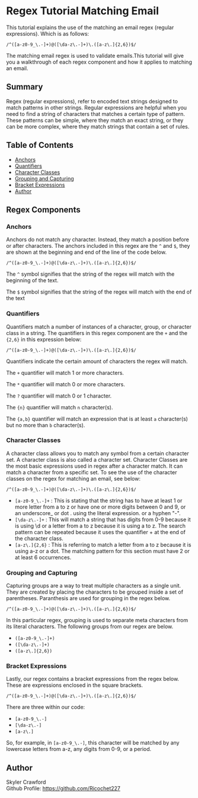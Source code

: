 # Regex Tutorial Matching Email

This tutorial explains the use of the matching an email regex (regular expressions). Which is as follows:

`/^([a-z0-9_\.-]+)@([\da-z\.-]+)\.([a-z\.]{2,6})$/`

The matching email regex is used to validate emails.This tutorial will give you a walkthrough of each regex component and how it applies to matching an email.

## Summary

Regex (regular expressions), refer to encoded text strings designed to match patterns in other strings. Regular expressions are helpful when you need to find a string of characters that matches a certain type of pattern. These patterns can be simple, where they match an exact string, or they can be more complex, where they match strings that contain a set of rules.

## Table of Contents

- [Anchors](#anchors)
- [Quantifiers](#quantifiers)
- [Character Classes](#character-classes)
- [Grouping and Capturing](#grouping-and-capturing)
- [Bracket Expressions](#bracket-expressions)
- [Author](#author)

## Regex Components

### Anchors
Anchors do not match any character. Instead, they match a position before or after characters. The anchors included in this regex are the `^` and `$`, they are shown at the beginning and end of the line of the code below.

`/^([a-z0-9_\.-]+)@([\da-z\.-]+)\.([a-z\.]{2,6})$/` 
               
The `^` symbol signifies that the string of the regex will match with the beginning of the text.

The `$` symbol signifies that the string of the regex will match with the end of the text
 
### Quantifiers
Quantifiers match a number of instances of a character, group, or character class in a string. The quantifiers in this regex component are the `+` and the `{2,6}` in this expression below: 
 
 `/^([a-z0-9_\.-]+)@([\da-z\.-]+)\.([a-z\.]{2,6})$/` 
        
 Quantifiers indicate the certain amount of characters the regex will match. 
 
 The `+` quantifier will match  1 or more characters. 
 
 The `*` quantifier will match 0 or more characters.
 
 The `?` quantifier will match 0 or 1 character.
 
 The `{n}` quantifier will match `n` character(s).
 
 The `{a,b}` quantifier will match an expression that is at least `a` character(s) but no more than `b` character(s).

### Character Classes
A character class allows you to match any symbol from a certain character set. A character class is also called a character set. Character Classes are the most basic expressions used in regex after a character match. It can match a character from a specific set. To see the use of the character classes on the regex for matching an email, see below: 
 
 `/^([a-z0-9_\.-]+)@([\da-z\.-]+)\.([a-z\.]{2,6})$/` 
 
- `[a-z0-9_\.-]+` : This is stating that the string has to have at least 1 or more letter from a to z or have one or more digits between 0 and 9, or an underscore_ or dot . using the literal expression. or a hyphen "-".
- `[\da-z\.-]+` : This will match a string that has digits from 0-9 because it is using \d or a letter from a to z because it is using a to z. The search pattern can be repeated because it uses the quantifier + at the end of the character class. 
- `[a-z\.]{2,6}` : This is referring to match a letter from a to z because it is using a-z or a dot. The matching pattern for this section must have 2 or at least 6 occurrences. 

### Grouping and Capturing
Capturing groups are a way to treat multiple characters as a single unit. They are created by placing the characters to be grouped inside a set of parentheses. Paranthesis are used for grouping in the regex below. 

`/^([a-z0-9_\.-]+)@([\da-z\.-]+)\.([a-z\.]{2,6})$/` 

In this particular regex, grouping is used to separate meta characters from its literal characters. The following groups from our regex are below.

- `([a-z0-9_\.-]+)`
- `([\da-z\.-]+)`
- `([a-z\.]{2,6})`

### Bracket Expressions
Lastly, our regex contains a bracket expressions from the regex below. These are expressions enclosed in the square brackets.

`/^([a-z0-9_\.-]+)@([\da-z\.-]+)\.([a-z\.]{2,6})$/` 

There are three within our code:
- `[a-z0-9_\.-]`
- `[\da-z\.-]`
- `[a-z\.]`

So, for example, in `[a-z0-9_\.-]`, this character will be matched by any lowercase letters from a-z, any digits from 0-9, or a period.

## Author
Skyler Crawford <br>
Github Profile: https://github.com/Ricochet227